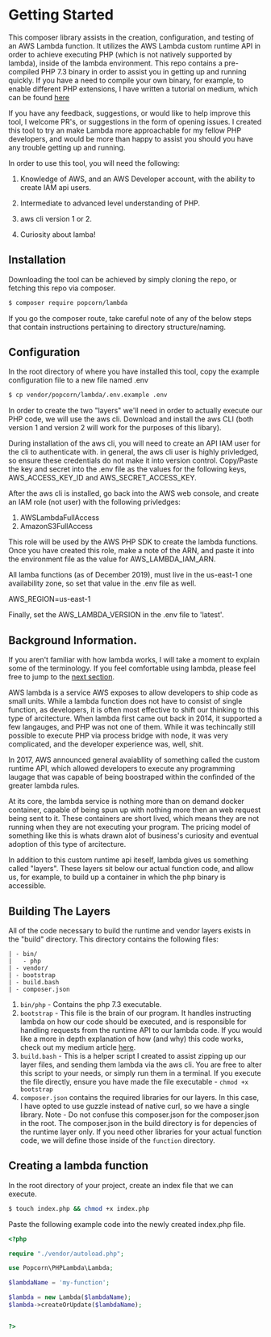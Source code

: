 #

# Getting Started

This composer library assists in the creation, configuration, and testing of an AWS Lambda function. It utilizes the AWS Lambda custom runtime API in order to achieve executing PHP (which is not natively supported by lambda), inside of the lambda environment. This repo contains a pre-compiled PHP 7.3 binary in order to assist you in getting up and running quickly. If you have a need to compile your own binary, for example, to enable different PHP extensions, I have written a tutorial on medium, which can be found [here](https://mike-48770.medium.com/aws-lambda-php-via-run-time-api-69a65c516c3e)

If you have any feedback, suggestions, or would like to help improve this tool, I welcome PR's, or suggestions in the form of opening issues. I created this tool to try an make Lambda more approachable for my fellow PHP developers, and would be more than happy to assist you should you have any trouble getting up and running.

In order to use this tool, you will need the following:

1. Knowledge of AWS, and an AWS Developer account, with the ability to create IAM api users.

2. Intermediate to advanced level understanding of PHP.

3. aws cli version 1 or 2.

4. Curiosity about lamba!

## Installation

Downloading the tool can be achieved by simply cloning the repo, or fetching this repo via composer.

```bash
$ composer require popcorn/lambda
```

If you go the composer route, take careful note of any of the below steps that contain instructions pertaining to directory structure/naming.

## Configuration

In the root directory of where you have installed this tool, copy the example configuration file to a new file named .env

```bash
$ cp vendor/popcorn/lambda/.env.example .env
```

In order to create the two "layers" we'll need in order to actually execute our PHP code, we will use the aws cli. Download and install the aws CLI (both version 1 and version 2 will work for the purposes of this libary).

During installation of the aws cli, you will need to create an API IAM user for the cli to authenticate with. in general, the aws cli user is highly privledged, so ensure these credentials do not make it into version control. Copy/Paste the key and secret into the .env file as the values for the following keys, AWS_ACCESS_KEY_ID and AWS_SECRET_ACCESS_KEY.

After the aws cli is installed, go back into the AWS web console, and create an IAM role (not user) with the following privledges:

1. AWSLambdaFullAccess
2. AmazonS3FullAccess

This role will be used by the AWS PHP SDK to create the lambda functions. Once you have created this role, make a note of the ARN, and paste it into the environment file as the value for AWS_LAMBDA_IAM_ARN.

All lamba functions (as of December 2019), must live in the us-east-1 one availability zone, so set that value in the .env file as well.

AWS_REGION=us-east-1

Finally, set the AWS_LAMBDA_VERSION in the .env file to 'latest'.

## Background Information.

If you aren't familiar with how lambda works, I will take a moment to explain some of the terminology. If you feel comfortable using lambda, please feel free to jump to the [next section](#building-the-layers).

AWS lambda is a service AWS exposes to allow developers to ship code as small units. While a lambda function does not have to consist of single function, as developers, it is often most effective to shift our thinking to this type of arcitecture. When lambda first came out back in 2014, it supported a few langauges, and PHP was not one of them. While it was techincally still possible to execute PHP via process bridge with node, it was very complicated, and the developer experience was, well, shit.

In 2017, AWS announced general avaiabllity of something called the custom runtime API, which allowed developers to execute any programming laugage that was capable of being boostraped within the confinded of the greater lambda rules.

At its core, the lambda service is nothing more than on demand docker container, capable of being spun up with nothing more then an web request being sent to it. These containers are short lived, which means they are not running when they are not executing your program. The pricing model of something like this is whats drawn alot of business's curiosity and eventual adoption of this type of arcitecture.

In addition to this custom runtime api iteself, lambda gives us something called "layers". These layers sit below our actual function code, and allow us, for example, to build up a container in which the php binary is accessible.

## Building The Layers

All of the code necessary to build the runtime and vendor layers exists in the "build" directory. This directory contains the following files:

```
| - bin/
|   - php
| - vendor/
| - bootstrap
| - build.bash
| - composer.json
```

1. `bin/php` - Contains the php 7.3 executable.
2. `bootstrap` - This file is the brain of our program. It handles instructing lambda on how our code should be executed, and is responsible for handling requests from the runtime API to our lambda code. If you would like a more in depth explanation of how (and why) this code works, check out my medium article [here](https://medium.com/@mike_48770/php-and-the-aws-lambda-custom-runtime-part-1-8ad94c622701#c179).
3. `build.bash` - This is a helper script I created to assist zipping up our layer files, and sending them lambda via the aws cli. You are free to alter this script to your needs, or simply run them in a terminal. If you execute the file directly, ensure you have made the file executable - `chmod +x bootstrap`
4. `composer.json` contains the required libraries for our layers. In this case, I have opted to use guzzle instead of native curl, so we have a single library. Note - Do not confuse this composer.json for the composer.json in the root. The composer.json in the build directory is for depencies of the runtime layer only. If you need other libraries for your actual function code, we will define those inside of the `function` directory.

## Creating a lambda function

In the root directory of your project, create an index file that we can execute.

```bash
$ touch index.php && chmod +x index.php
```

Paste the following example code into the newly created index.php file.

```php
<?php

require "./vendor/autoload.php";

use Popcorn\PHPLambda\Lambda;

$lambdaName = 'my-function';

$lambda = new Lambda($lambdaName);
$lambda->createOrUpdate($lambdaName);


?>
```
